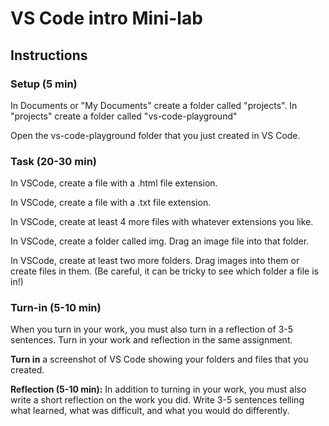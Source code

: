 # VS Code intro Mini-lab

## Instructions

### Setup (5 min)

In Documents or "My Documents" create a folder called "projects". In "projects" create a folder called "vs-code-playground"

Open the vs-code-playground folder that you just created in VS Code.

### Task (20-30 min)

In VSCode, create a file with a .html file extension.

In VSCode, create a file with a .txt file extension.

In VSCode, create at least 4 more files with whatever extensions you like.

In VSCode, create a folder called img. Drag an image file into that folder.

In VSCode, create at least two more folders. Drag images into them or create files in them. (Be careful, it can be tricky to see which folder a file is in!)

### Turn-in (5-10 min)

When you turn in your work, you must also turn in a reflection of 3-5 sentences. Turn in your work and reflection in the same assignment.

**Turn in** a screenshot of VS Code showing your folders and files that you created.

**Reflection (5-10 min):** In addition to turning in your work, you must also write a short reflection on the work you did. Write 3-5 sentences telling what learned, what was difficult, and what you would do differently.

